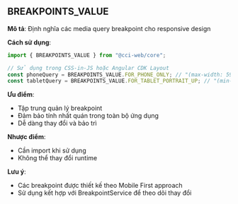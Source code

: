 ## BREAKPOINTS_VALUE

**Mô tả**: Định nghĩa các media query breakpoint cho responsive design

**Cách sử dụng**:

```typescript
import { BREAKPOINTS_VALUE } from "@cci-web/core";

// Sử dụng trong CSS-in-JS hoặc Angular CDK Layout
const phoneQuery = BREAKPOINTS_VALUE.FOR_PHONE_ONLY; // "(max-width: 599px)"
const tabletQuery = BREAKPOINTS_VALUE.FOR_TABLET_PORTRAIT_UP; // "(min-width: 600px) and (max-width: 899px)"
```

**Ưu điểm**:

- Tập trung quản lý breakpoint
- Đảm bảo tính nhất quán trong toàn bộ ứng dụng
- Dễ dàng thay đổi và bảo trì

**Nhược điểm**:

- Cần import khi sử dụng
- Không thể thay đổi runtime

**Lưu ý**:

- Các breakpoint được thiết kế theo Mobile First approach
- Sử dụng kết hợp với BreakpointService để theo dõi thay đổi
